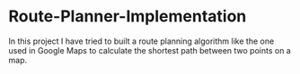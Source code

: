 # Route-Planner-Implementation

In this project I have tried to built a route planning algorithm like the one used in Google Maps to calculate the shortest path between two points on a map. 

